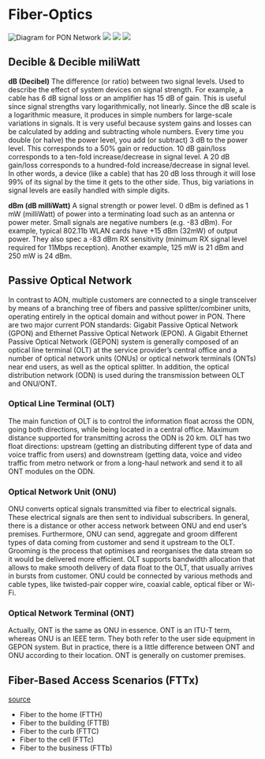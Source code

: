 # Fiber-Optics
![Diagram for PON Network](https://media.fs.com/images/community/erp/McQXJ_202401091639264BCW8.jpg)
![](https://media.fs.com/images/community/upload/kindEditor/202007/20/_1595239911_UJvUAgYQr0.jpg)
![](https://media.fs.com/images/community/upload/kindEditor/202007/20/_1595239772_WJgBUKb6MC.jpg)
![](https://cdn.bt-pon.com/wp-content/uploads/2021/12/fttx-architecture.png)

## Decible & Decible miliWatt 

**dB (Decibel)** The difference (or ratio) between two signal levels. Used to describe the effect of system devices on signal strength. For example, a cable has 6 dB signal loss or an amplifier has 15 dB of gain. This is useful since signal strengths vary logarithmically, not linearly. Since the dB scale is a logarithmic measure, it produces in simple numbers for large-scale variations in signals. It is very useful because system gains and losses can be calculated by adding and subtracting whole numbers. Every time you double (or halve) the power level, you add (or subtract) 3 dB to the power level. This corresponds to a 50% gain or reduction. 10 dB gain/loss corresponds to a ten-fold increase/decrease in signal level. A 20 dB gain/loss corresponds to a hundred-fold increase/decrease in signal level. In other words, a device (like a cable) that has 20 dB loss through it will lose 99% of its signal by the time it gets to the other side. Thus, big variations in signal levels are easily handled with simple digits.

**dBm (dB milliWatt)** A signal strength or power level. 0 dBm is defined as 1 mW (milliWatt) of power into a terminating load such as an antenna or power meter. Small signals are negative numbers (e.g. -83 dBm). For example, typical 802.11b WLAN cards have +15 dBm (32mW) of output power. They also spec a -83 dBm RX sensitivity (minimum RX signal level required for 11Mbps reception). Another example, 125 mW is 21 dBm and 250 mW is 24 dBm.

## Passive Optical Network 

In contrast to AON, multiple customers are connected to a single transceiver by means of a branching tree of fibers and passive splitter/combiner units, operating entirely in the optical domain and without power in PON.
There are two major current PON standards: Gigabit Passive Optical Network (GPON) and Ethernet Passive Optical Network (EPON).
A Gigabit Ethernet Passive Optical Network (GEPON) system is generally composed of an optical line terminal (OLT) at the service provider’s central office and a number of optical network units (ONUs) or optical network terminals (ONTs) near end users, as well as the optical splitter. In addition, the optical distribution network (ODN) is used during the transmission between OLT and ONU/ONT.

### Optical Line Terminal (OLT)
The main function of OLT is to control the information float across the ODN, going both directions, while being located in a central office. 
Maximum distance supported for transmitting across the ODN is 20 km. 
OLT has two float directions: upstream (getting an distributing different type of data and voice traffic from users) and downstream (getting data, voice and video traffic from metro network or from a long-haul network and send it to all ONT modules on the ODN.
### Optical Network Unit (ONU)
ONU converts optical signals transmitted via fiber to electrical signals. These electrical signals are then sent to individual subscribers. 
In general, there is a distance or other access network between ONU and end user’s premises. Furthermore, ONU can send, aggregate and groom different types of data coming from customer and send it upstream to the OLT. 
Grooming is the process that optimises and reorganises the data stream so it would be delivered more efficient. OLT supports bandwidth allocation that allows to make smooth delivery of data float to the OLT, that usually arrives in bursts from customer. 
ONU could be connected by various methods and cable types, like twisted-pair copper wire, coaxial cable, optical fiber or Wi-Fi.
### Optical Network Terminal (ONT)
Actually, ONT is the same as ONU in essence. ONT is an ITU-T term, whereas ONU is an IEEE term. They both refer to the user side equipment in GEPON system. But in practice, there is a little difference between ONT and ONU according to their location. ONT is generally on customer premises.

## Fiber-Based Access Scenarios (FTTx)
[source](https://www.cisco.com/c/en/us/products/collateral/interfaces-modules/transceiver-modules/datasheet-c78-736392.html)
- Fiber to the home (FTTH)
- Fiber to the building (FTTB)
- Fiber to the curb (FTTC)
- Fiber to the cell (FTTc)
- Fiber to the business (FTTb)
